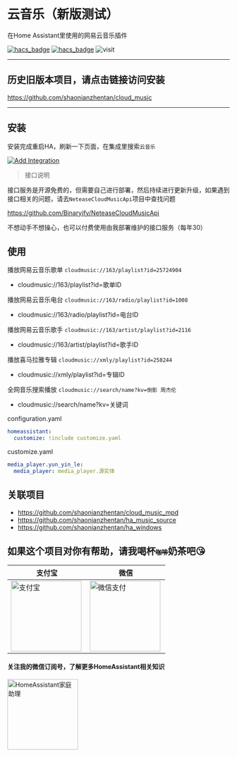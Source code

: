 # 云音乐（新版测试）

在Home Assistant里使用的网易云音乐插件

[![hacs_badge](https://img.shields.io/badge/Home-Assistant-%23049cdb)](https://www.home-assistant.io/)
[![hacs_badge](https://img.shields.io/badge/HACS-Custom-41BDF5.svg)](https://github.com/hacs/integration)
![visit](https://visitor-badge.laobi.icu/badge?page_id=shaonianzhentan.ha_cloud_music&left_text=visit)


---
## 历史旧版本项目，请点击链接访问安装
https://github.com/shaonianzhentan/cloud_music

---

## 安装

安装完成重启HA，刷新一下页面，在集成里搜索`云音乐`

[![Add Integration](https://my.home-assistant.io/badges/config_flow_start.svg)](https://my.home-assistant.io/redirect/config_flow_start?domain=ha_cloud_music)

> 接口说明

接口服务是开源免费的，但需要自己进行部署，然后持续进行更新升级，如果遇到接口相关的问题，请去`NeteaseCloudMusicApi`项目中查找问题

https://github.com/Binaryify/NeteaseCloudMusicApi

不想动手不想操心，也可以付费使用由我部署维护的接口服务（每年30）

## 使用

播放网易云音乐歌单 `cloudmusic://163/playlist?id=25724904`
- cloudmusic://163/playlist?id=歌单ID

播放网易云音乐电台 `cloudmusic://163/radio/playlist?id=1008`
- cloudmusic://163/radio/playlist?id=电台ID

播放网易云音乐歌手 `cloudmusic://163/artist/playlist?id=2116`
- cloudmusic://163/artist/playlist?id=歌手ID

播放喜马拉雅专辑 `cloudmusic://xmly/playlist?id=258244`
- cloudmusic://xmly/playlist?id=专辑ID

全网音乐搜索播放 `cloudmusic://search/name?kv=倒影 周杰伦`
- cloudmusic://search/name?kv=关键词


configuration.yaml
```yaml
homeassistant:
  customize: !include customize.yaml
```

customize.yaml
```yaml
media_player.yun_yin_le:
  media_player: media_player.源实体
```

## 关联项目

- https://github.com/shaonianzhentan/cloud_music_mpd
- https://github.com/shaonianzhentan/ha_music_source
- https://github.com/shaonianzhentan/ha_windows

## 如果这个项目对你有帮助，请我喝杯<del style="font-size: 14px;">咖啡</del>奶茶吧😘
|支付宝|微信|
|---|---|
<img src="https://ha.jiluxinqing.com/img/alipay.png" align="left" height="160" width="160" alt="支付宝" title="支付宝">  |  <img src="https://ha.jiluxinqing.com/img/wechat.png" align="left" height="160" width="160" alt="微信支付" title="微信">

#### 关注我的微信订阅号，了解更多HomeAssistant相关知识
<img src="https://ha.jiluxinqing.com/img/wechat-channel.png" height="160" alt="HomeAssistant家庭助理" title="HomeAssistant家庭助理"> 